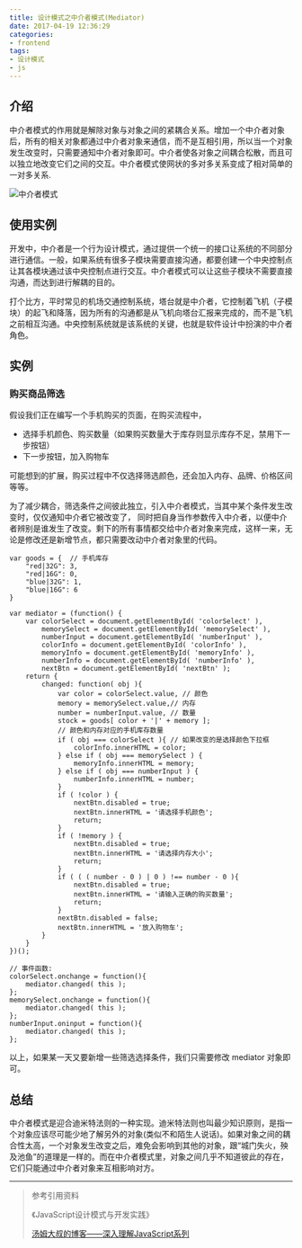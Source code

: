 ```yaml
---
title: 设计模式之中介者模式(Mediator)
date: 2017-04-19 12:36:29
categories:
- frontend
tags:
- 设计模式
- js
---
```


## 介绍

中介者模式的作用就是解除对象与对象之间的紧耦合关系。增加一个中介者对象后，所有的相关对象都通过中介者对象来通信，而不是互相引用，所以当一个对象发生改变时，只需要通知中介者对象即可。中介者使各对象之间耦合松散，而且可以独立地改变它们之间的交互。中介者模式使网状的多对多关系变成了相对简单的一对多关系.

<!-- more -->

![中介者模式](http://og8z552x2.bkt.clouddn.com/js-mediator.png)


## 使用实例

开发中，中介者是一个行为设计模式，通过提供一个统一的接口让系统的不同部分进行通信。一般，如果系统有很多子模块需要直接沟通，都要创建一个中央控制点让其各模块通过该中央控制点进行交互。中介者模式可以让这些子模块不需要直接沟通，而达到进行解耦的目的。

打个比方，平时常见的机场交通控制系统，塔台就是中介者，它控制着飞机（子模块）的起飞和降落，因为所有的沟通都是从飞机向塔台汇报来完成的，而不是飞机之前相互沟通。中央控制系统就是该系统的关键，也就是软件设计中扮演的中介者角色。

## 实例

### 购买商品筛选

假设我们正在编写一个手机购买的页面，在购买流程中，

- 选择手机颜色、购买数量（如果购买数量大于库存则显示库存不足，禁用下一步按钮）
- 下一步按钮，加入购物车

可能想到的扩展，购买过程中不仅选择筛选颜色，还会加入内存、品牌、价格区间等等。

为了减少耦合，筛选条件之间彼此独立，引入中介者模式，当其中某个条件发生改变时，仅仅通知中介者它被改变了， 同时把自身当作参数传入中介者，以便中介者辨别是谁发生了改变。剩下的所有事情都交给中介者对象来完成，这样一来，无论是修改还是新增节点，都只需要改动中介者对象里的代码。

```
var goods = {  // 手机库存
	"red|32G": 3,
	"red|16G": 0,
	"blue|32G": 1,
	"blue|16G": 6
}

var mediator = (function() {
	var colorSelect = document.getElementById( 'colorSelect' ),
		memorySelect = document.getElementById( 'memorySelect' ),
		numberInput = document.getElementById( 'numberInput' ),
		colorInfo = document.getElementById( 'colorInfo' ),
		memoryInfo = document.getElementById( 'memoryInfo' ),
		numberInfo = document.getElementById( 'numberInfo' ),
		nextBtn = document.getElementById( 'nextBtn' );
	return {
		changed: function( obj ){
			var color = colorSelect.value, // 颜色
			memory = memorySelect.value,// 内存
			number = numberInput.value, // 数量
			stock = goods[ color + '|' + memory ];
			// 颜色和内存对应的手机库存数量
			if ( obj === colorSelect ){ // 如果改变的是选择颜色下拉框
				colorInfo.innerHTML = color;
			} else if ( obj === memorySelect ) {
				memoryInfo.innerHTML = memory;
			} else if ( obj === numberInput ) {
				numberInfo.innerHTML = number;
			}
			if ( !color ) {
				nextBtn.disabled = true;
				nextBtn.innerHTML = '请选择手机颜色';
				return;
			}
			if ( !memory ) {
				nextBtn.disabled = true;
				nextBtn.innerHTML = '请选择内存大小';
				return;
			}
			if ( ( ( number - 0 ) | 0 ) !== number - 0 ){
				nextBtn.disabled = true;
				nextBtn.innerHTML = '请输入正确的购买数量';
				return;
			}
			nextBtn.disabled = false;
			nextBtn.innerHTML = '放入购物车';
		}
	}
})();

// 事件函数:
colorSelect.onchange = function(){
	mediator.changed( this );
};
memorySelect.onchange = function(){
	mediator.changed( this );
};
numberInput.oninput = function(){
	mediator.changed( this );
};
```

以上，如果某一天又要新增一些筛选选择条件，我们只需要修改 mediator 对象即可。


## 总结

中介者模式是迎合迪米特法则的一种实现。迪米特法则也叫最少知识原则，是指一个对象应该尽可能少地了解另外的对象(类似不和陌生人说话)。如果对象之间的耦合性太高，一个对象发生改变之后，难免会影响到其他的对象，跟“城门失火，殃及池鱼”的道理是一样的。而在中介者模式里，对象之间几乎不知道彼此的存在，它们只能通过中介者对象来互相影响对方。


-----

> 参考引用资料
>
> 《JavaScript设计模式与开发实践》
>
> [汤姆大叔的博客——深入理解JavaScript系列](http://www.cnblogs.com/TomXu/archive/2011/12/15/2288411.html)
